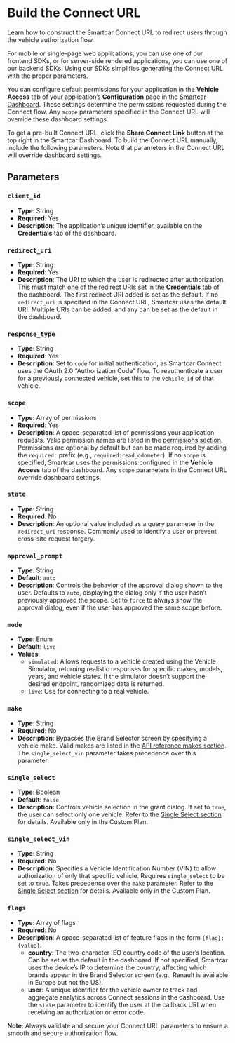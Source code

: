 # Build the Connect URL

Learn how to construct the Smartcar Connect URL to redirect users through the vehicle authorization flow.

For mobile or single-page web applications, you can use one of our frontend SDKs, or for server-side rendered applications, you can use one of our backend SDKs. Using our SDKs simplifies generating the Connect URL with the proper parameters.

You can configure default permissions for your application in the **Vehicle Access** tab of your application’s **Configuration** page in the [Smartcar Dashboard](https://dashboard.smartcar.com). These settings determine the permissions requested during the Connect flow. Any `scope` parameters specified in the Connect URL will override these dashboard settings.

To get a pre-built Connect URL, click the **Share Connect Link** button at the top right in the Smartcar Dashboard. To build the Connect URL manually, include the following parameters. Note that parameters in the Connect URL will override dashboard settings.

## Parameters

### `client_id`
- **Type**: String
- **Required**: Yes
- **Description**: The application’s unique identifier, available on the **Credentials** tab of the dashboard.

### `redirect_uri`
- **Type**: String
- **Required**: Yes
- **Description**: The URI to which the user is redirected after authorization. This must match one of the redirect URIs set in the **Credentials** tab of the dashboard. The first redirect URI added is set as the default. If no `redirect_uri` is specified in the Connect URL, Smartcar uses the default URI. Multiple URIs can be added, and any can be set as the default in the dashboard.

### `response_type`
- **Type**: String
- **Required**: Yes
- **Description**: Set to `code` for initial authentication, as Smartcar Connect uses the OAuth 2.0 “Authorization Code” flow. To reauthenticate a user for a previously connected vehicle, set this to the `vehicle_id` of that vehicle.

### `scope`
- **Type**: Array of permissions
- **Required**: Yes
- **Description**: A space-separated list of permissions your application requests. Valid permission names are listed in the [permissions section](https://smartcar.com/docs). Permissions are optional by default but can be made required by adding the `required:` prefix (e.g., `required:read_odometer`). If no `scope` is specified, Smartcar uses the permissions configured in the **Vehicle Access** tab of the dashboard. Any `scope` parameters in the Connect URL override dashboard settings.

### `state`
- **Type**: String
- **Required**: No
- **Description**: An optional value included as a query parameter in the `redirect_uri` response. Commonly used to identify a user or prevent cross-site request forgery.

### `approval_prompt`
- **Type**: String
- **Default**: `auto`
- **Description**: Controls the behavior of the approval dialog shown to the user. Defaults to `auto`, displaying the dialog only if the user hasn’t previously approved the scope. Set to `force` to always show the approval dialog, even if the user has approved the same scope before.

### `mode`
- **Type**: Enum
- **Default**: `live`
- **Values**:
  - `simulated`: Allows requests to a vehicle created using the Vehicle Simulator, returning realistic responses for specific makes, models, years, and vehicle states. If the simulator doesn’t support the desired endpoint, randomized data is returned.
  - `live`: Use for connecting to a real vehicle.

### `make`
- **Type**: String
- **Required**: No
- **Description**: Bypasses the Brand Selector screen by specifying a vehicle make. Valid makes are listed in the [API reference makes section](https://smartcar.com/docs). The `single_select_vin` parameter takes precedence over this parameter.

### `single_select`
- **Type**: Boolean
- **Default**: `false`
- **Description**: Controls vehicle selection in the grant dialog. If set to `true`, the user can select only one vehicle. Refer to the [Single Select section](https://smartcar.com/docs) for details. Available only in the Custom Plan.

### `single_select_vin`
- **Type**: String
- **Required**: No
- **Description**: Specifies a Vehicle Identification Number (VIN) to allow authorization of only that specific vehicle. Requires `single_select` to be set to `true`. Takes precedence over the `make` parameter. Refer to the [Single Select section](https://smartcar.com/docs) for details. Available only in the Custom Plan.

### `flags`
- **Type**: Array of flags
- **Required**: No
- **Description**: A space-separated list of feature flags in the form `{flag}:{value}`.
  - **country**: The two-character ISO country code of the user’s location. Can be set as the default in the dashboard. If not specified, Smartcar uses the device’s IP to determine the country, affecting which brands appear in the Brand Selector screen (e.g., Renault is available in Europe but not the US).
  - **user**: A unique identifier for the vehicle owner to track and aggregate analytics across Connect sessions in the dashboard. Use the `state` parameter to identify the user at the callback URI when receiving an authorization or error code.

**Note**: Always validate and secure your Connect URL parameters to ensure a smooth and secure authorization flow.